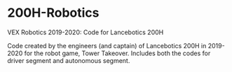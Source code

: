 # 200H-Robotics
VEX Robotics 2019-2020: Code for Lancebotics 200H

Code created by the engineers (and captain) of Lancebotics 200H in 2019-2020 for the robot game, Tower Takeover. Includes both the codes for driver segment and autonomous segment.
